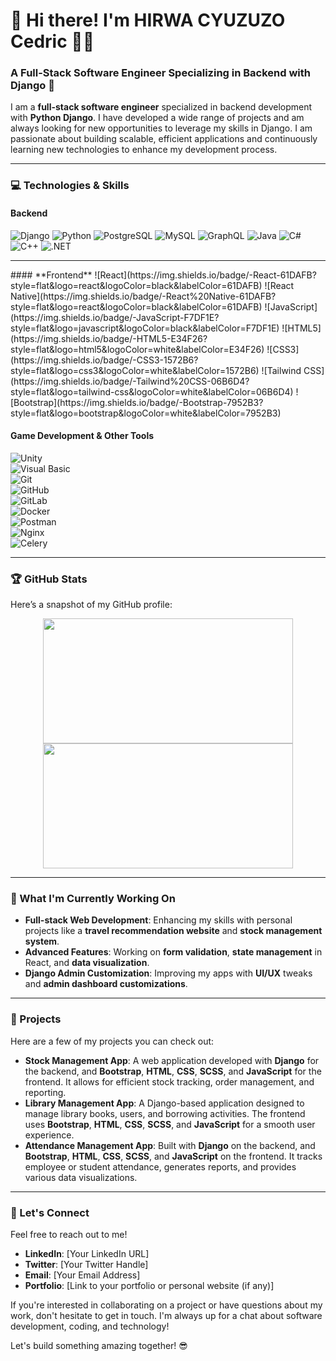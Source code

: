 # 👋 Hi there! I'm HIRWA CYUZUZO Cedric 👨‍💻

### A Full-Stack Software Engineer Specializing in Backend with Django 🚀

I am a **full-stack software engineer** specialized in backend development with **Python Django**. I have developed a wide range of projects and am always looking for new opportunities to leverage my skills in Django. I am passionate about building scalable, efficient applications and continuously learning new technologies to enhance my development process.

<hr>

### 💻 Technologies & Skills

#### **Backend**  
![Django](https://img.shields.io/badge/-Django-black?style=flat&logo=django&logoColor=white&labelColor=000000)   ![Python](https://img.shields.io/badge/-Python-3776AB?style=flat&logo=python&logoColor=white&labelColor=3776AB)  ![PostgreSQL](https://img.shields.io/badge/-PostgreSQL-336791?style=flat&logo=postgresql&logoColor=white&labelColor=336791) ![MySQL](https://img.shields.io/badge/-MySQL-4479A1?style=flat&logo=mysql&logoColor=white&labelColor=4479A1) ![GraphQL](https://img.shields.io/badge/-GraphQL-E10098?style=flat&logo=graphql&logoColor=white&labelColor=E10098)  ![Java](https://img.shields.io/badge/-Java-007396?style=flat&logo=java&logoColor=white&labelColor=007396) ![C#](https://img.shields.io/badge/-C%23-239120?style=flat&logo=c-sharp&logoColor=white&labelColor=239120) ![C++](https://img.shields.io/badge/-C++-00599C?style=flat&logo=cplusplus&logoColor=white&labelColor=00599C)  ![.NET](https://img.shields.io/badge/-.NET-512BD4?style=flat&logo=.net&logoColor=white&labelColor=512BD4) 

  

  
<hr>
#### **Frontend**  
![React](https://img.shields.io/badge/-React-61DAFB?style=flat&logo=react&logoColor=black&labelColor=61DAFB)  
![React Native](https://img.shields.io/badge/-React%20Native-61DAFB?style=flat&logo=react&logoColor=black&labelColor=61DAFB)  
![JavaScript](https://img.shields.io/badge/-JavaScript-F7DF1E?style=flat&logo=javascript&logoColor=black&labelColor=F7DF1E)  
![HTML5](https://img.shields.io/badge/-HTML5-E34F26?style=flat&logo=html5&logoColor=white&labelColor=E34F26)  
![CSS3](https://img.shields.io/badge/-CSS3-1572B6?style=flat&logo=css3&logoColor=white&labelColor=1572B6)  
![Tailwind CSS](https://img.shields.io/badge/-Tailwind%20CSS-06B6D4?style=flat&logo=tailwind-css&logoColor=white&labelColor=06B6D4)  
![Bootstrap](https://img.shields.io/badge/-Bootstrap-7952B3?style=flat&logo=bootstrap&logoColor=white&labelColor=7952B3)  

#### **Game Development & Other Tools**  
![Unity](https://img.shields.io/badge/-Unity-000000?style=flat&logo=unity&logoColor=white&labelColor=000000)  
![Visual Basic](https://img.shields.io/badge/-Visual%20Basic-945DB7?style=flat&logo=visual-basic&logoColor=white&labelColor=945DB7)  
![Git](https://img.shields.io/badge/-Git-F05032?style=flat&logo=git&logoColor=white&labelColor=F05032)  
![GitHub](https://img.shields.io/badge/-GitHub-181717?style=flat&logo=github&logoColor=white&labelColor=181717)  
![GitLab](https://img.shields.io/badge/-GitLab-FCA121?style=flat&logo=gitlab&logoColor=white&labelColor=FCA121)  
![Docker](https://img.shields.io/badge/-Docker-2496ED?style=flat&logo=docker&logoColor=white&labelColor=2496ED)  
![Postman](https://img.shields.io/badge/-Postman-FF6C37?style=flat&logo=postman&logoColor=white&labelColor=FF6C37)  
![Nginx](https://img.shields.io/badge/-Nginx-009639?style=flat&logo=nginx&logoColor=white&labelColor=009639)  
![Celery](https://img.shields.io/badge/-Celery-3785A6?style=flat&logo=celery&logoColor=white&labelColor=3785A6)  

<hr>

### 🏆 GitHub Stats

Here’s a snapshot of my GitHub profile:

<div align="center">
  <img height="200" width="400" src="https://github-readme-stats.vercel.app/api?username=hirwacedric123&show_icons=true&hide_title=true&count_private=true&hide=prs&theme=radical" />
  <img height="200" width="400" src="https://github-readme-stats.vercel.app/api/top-langs/?username=hirwacedric123&layout=compact&theme=radical" />
</div>

<hr>

### 🌱 What I'm Currently Working On

- **Full-stack Web Development**: Enhancing my skills with personal projects like a **travel recommendation website** and **stock management system**.
- **Advanced Features**: Working on **form validation**, **state management** in React, and **data visualization**.
- **Django Admin Customization**: Improving my apps with **UI/UX** tweaks and **admin dashboard customizations**.

<hr>

### 🚀 Projects

Here are a few of my projects you can check out:

- **Stock Management App**: A web application developed with **Django** for the backend, and **Bootstrap**, **HTML**, **CSS**, **SCSS**, and **JavaScript** for the frontend. It allows for efficient stock tracking, order management, and reporting.
- **Library Management App**: A Django-based application designed to manage library books, users, and borrowing activities. The frontend uses **Bootstrap**, **HTML**, **CSS**, **SCSS**, and **JavaScript** for a smooth user experience.
- **Attendance Management App**: Built with **Django** on the backend, and **Bootstrap**, **HTML**, **CSS**, **SCSS**, and **JavaScript** on the frontend. It tracks employee or student attendance, generates reports, and provides various data visualizations.

<hr>

### 🤝 Let's Connect

Feel free to reach out to me!

- **LinkedIn**: [Your LinkedIn URL]  
- **Twitter**: [Your Twitter Handle]  
- **Email**: [Your Email Address]  
- **Portfolio**: [Link to your portfolio or personal website (if any)]

If you're interested in collaborating on a project or have questions about my work, don't hesitate to get in touch. I'm always up for a chat about software development, coding, and technology!

Let's build something amazing together! 😎
